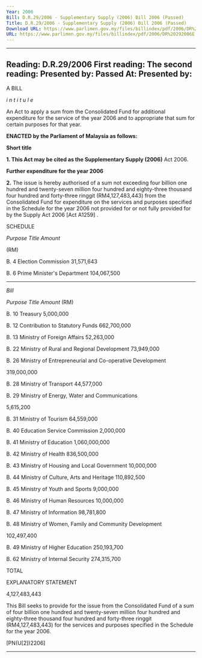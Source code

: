 ```yaml
---
Year: 2006
Bill: D.R.29/2006 - Supplementary Supply (2006) Bill 2006 (Passed)
Title: D.R.29/2006 - Supplementary Supply (2006) Bill 2006 (Passed)
Download URL: https://www.parlimen.gov.my/files/billindex/pdf/2006/DR%20292006E.pdf
URL: https://www.parlimen.gov.my/files/billindex/pdf/2006/DR%20292006E.pdf
---
```

---
Reading:
D.R.29/2006
First reading:
The second reading:
Presented by:
Passed At:
Presented by:
---

A BILL

_i n t i t u l e_

An Act to apply a sum from the Consolidated Fund for additional
expenditure for the service of the year 2006 and to appropriate that
sum for certain purposes for that year.

**ENACTED by the Parliament of Malaysia as follows:**

**Short title**

**1. This Act may be cited as the Supplementary Supply (2006)**
Act 2006.

**Further expenditure for the year 2006**

**2.** The issue is hereby authorised of a sum not exceeding four
billion one hundred and twenty-seven million four hundred and
eighty-three thousand four hundred and forty-three ringgit
(RM4,127,483,443) from the Consolidated Fund for expenditure
on the services and purposes specified in the Schedule for the year
2006 not provided for or not fully provided for by the Supply Act
2006 [Act A1259] .

SCHEDULE

_Purpose_ _Title_ _Amount_

(RM)

B.  4     Election Commission 31,571,643

B.  6 Prime Minister's Department 104,067,500


-----

_Bill_

_Purpose_ _Title_ _Amount_
(RM)

B. 10 Treasury 5,000,000

B. 12 Contribution to Statutory Funds 662,700,000

B. 13 Ministry of Foreign Affairs 52,263,000

B. 22 Ministry of Rural and Regional Development 73,949,000


B. 26 Ministry of Entrepreneurial and
Co-operative Development


319,000,000


B. 28 Ministry of Transport 44,577,000


B. 29 Ministry of Energy, Water and
Communications


5,615,200


B. 31 Ministry of Tourism 64,559,000

B. 40 Education Service Commission 2,000,000

B. 41 Ministry of Education 1,060,000,000

B. 42 Ministry of Health 836,500,000

B. 43 Ministry of Housing and Local Government 10,000,000

B. 44 Ministry of Culture, Arts and Heritage 110,892,500

B. 45 Ministry of Youth and Sports 9,000,000

B. 46 Ministry of Human Resources 10,000,000

B. 47 Ministry of Information 98,781,800


B. 48 Ministry of Women, Family and
Community Development


102,497,400


B. 49 Ministry of Higher Education 250,193,700

B. 62 Ministry of Internal Security 274,315,700


TOTAL

EXPLANATORY STATEMENT


4,127,483,443


This Bill seeks to provide for the issue from the Consolidated Fund of a sum
of four billion one hundred and twenty-seven million four hundred and
eighty-three thousand four hundred and forty-three ringgit (RM4,127,483,443)
for the services and purposes specified in the Schedule for the year 2006.

[PN(U[2])2206]


-----

